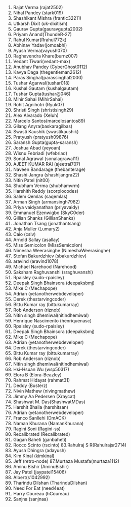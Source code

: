 1. Rajat Verma (rajat2502)
2. Nihal Pandey (stark019)
3. Shashikant Mishra (frantic32211)
4. Utkarsh Dixit (uk-dixitism)
5. Gaurav Gupta(gauravgupta2002)
6. Priyam Anand(ThundeR-27)
7. Rahul Kumar(Rrahul772k)
8. Abhinav Yadav(jomoabhi)
9. Ayush Verma(vayush070)
10. Raghavendra Khare(burnz007)
11. Vedant Tiwari(vedant-max)
12. Anubhav Pandey (CyberGhost0112)
13. Kavya Daga (thegentleman2612)
14. Paras Singhal(parassinghal2000)
15. Tushar Agarwal(tushar018)
16. Kushal Gautam (kushalgautam)
17. Tushar Gupta(tushar@046)
18. Mihir Sahai (MihirSahai)
19. Rohit Agnihotri (Ryuk07)
20. Shristi Singh (shristisingh29)
21. Alex Alvarado (Xeluh)
22. Marcelo Santos(marcelosantos89)
23. Gilang Anyra(baskaragilbas)
24. Swasti Kaushik (swastikaushik)
25. Pratyush (pratyush09876)
26. Saransh Gupta(gupta-saransh)
27. Joshua Abad (yeyoan)
28. Wisnu Febriadi (wfebriad)
29. Sonal Agrawal (sonalagrawal11)
30. AJEET KUMAR RAI (ajeetrai707)
31. Naveen Bandarage (thebanterage)
32. Shashi Jangra (shashijangra22)
33. Nitin Patel (nit00)
34. Shubham Verma (shubhamvrm)
35. Harshith Reddy (scorpiocodes)
36. Salem Qemlas (saqemlas)
37. Arman Singh (armansingh7982)
38. Priya vaidyanathan (priyavaidy)
39. Emmanuel Ezenwigbo (SkyC0der)
40. Gillian Shanks (GillianShanks)
41. Jonathan Tsang (jonathantsang)
42. Anja Muller (Lumary2)
43. Caio (cslv)
44. Arnold Sallay (asallay)
45. Miss Semicolon (MissSemicolon)
46. Nimesha Weerasinghe (NimeshaWeerasinghe)
47. Stefan Bakurdzhiev (sbakurdzhiev)
48. aravind (aravind1078)
49. Michael Narehood (Narehood)
50. Saksham Raghuvanshi (sraghuvanshi)
51. Rpaisley (sudo-rpaisley)
52. Deepak Singh Bhainsora (deepaksbmj)
53. Mike C (Mechapope)
54. Adrian (yetanotherwebdeveloper)
55. Derek (thestarvingcoder)
56. Bittu Kumar ray (bittukumarray)
57. Rob Anderson (riznob)
58. Nitin singh dhemiwal(nitindhemiwal)
59. Henrique Nascimento (henriquenasc)
60. Rpaisley (sudo-rpaisley)
61. Deepak Singh Bhainsora (deepaksbmj)
62. Mike C (Mechapope)
63. Adrian (yetanotherwebdeveloper)
64. Derek (thestarvingcoder)
65. Bittu Kumar ray (bittukumarray)
66. Rob Anderson (riznob)
67. Nitin singh dhemiwal(nitindhemiwal)
68. Hsi-Hsuan Wu (wsp50317)
69. Elora B (Elora-Beazley)
70. Rahmat Hidayat (rahmat31)
71. Deddy (Busterz)
72. Nivin Mathew (nivingmathew)
73. Jimmy Aa Pedersen (Xraycat)
74. Shashwat M. Das(ShashwatMDas)
75. Harshit Bhalla (harshitsan)
76. Adrian (yetanotherwebdeveloper)
77. Franco Sanllehi (DmACK)
78. Naman Khurana (NamanKhurana)
79. Ragini Soni (Ragini-ss)
80. Recalibrated (Recalibrated)
81. Gagan Baheti (ganbaheti)
82. Rocco Scinto (rscinto)
83.Rahulraj S R(Rahulrajsr2714)
84. Ayush Dhingra (adayush)
85. Kim Kinal (kimkinal)
86. Jeff (retro-node)
87.Murtaza Mustafa(murtaza1112)
88. Aminu Bishir (AminuBishir)
89. Jay Patel (jaypatel15406)
90. Albert(s1042992)
91. Tharindu Dilshan (TharinduDilshan)
92. Need For Eat (need4eat)
93. Harry Coureau (hCoureau)
94. Sanjna (sanjnaa)
